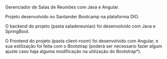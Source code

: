 Gerenciador de Salas de Reuniões com Java e Angular.

Projeto desenvolvido no Santander Bootcamp na plataforma DIO. 

O backend do projeto (pasta saladereuniao) foi desenvolvido com Java e SpringBoot.


O Frontend do projeto (pasta client-room) foi desenvolvido com Angular, e sua estilização foi feita com o Bootstrap (poderá ser necessario fazer algum ajuste caso haja alguma modificação na utilização do Bootstrap*).